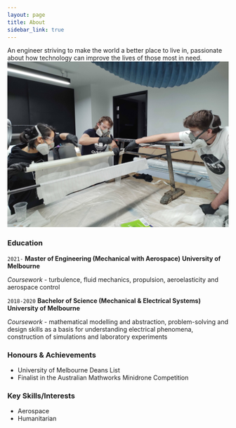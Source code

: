 ```yaml
---
layout: page
title: About
sidebar_link: true
---
```


An engineer striving to make the world a better place to live in, passionate about how technology can improve the lives of those most in need. 
![Action](/assets/Personal/Fibreglass.JPG)

### Education

`2021-`
__Master of Engineering (Mechanical with Aerospace)__
**University of Melbourne**

*Coursework* - turbulence, fluid mechanics, propulsion, aeroelasticity and aerospace control

`2018-2020`
__Bachelor of Science (Mechanical & Electrical Systems)__
**University of Melbourne**

*Coursework* - mathematical modelling and abstraction, problem-solving and design skills as a basis for understanding electrical phenomena, construction of simulations and laboratory experiments

### Honours & Achievements

- University of Melbourne Deans List 
- Finalist in the Australian Mathworks Minidrone Competition

### Key Skills/Interests 

* Aerospace
* Humanitarian

<!---


### Work Experience

`2018-`
__Drew Rudd Engineers__
**Graduate Structural Engineer**
- Planning, designing and drafting construction works referencing Australian Standards
- Shop drawing correction and markup, plan reproduction and report writing
- Perform mathematical calculations
- Job site inspection and quality control
- Use of CAD, Strand7, SpaceGASS, RAPT

`2017-2018`
__Mito Eiko Private School__
**Assistant English Teacher**
- Planned and taught classes
- Facilitated whole school assemblies
- Corrected, created and translated tests
- Voluntarily coached boys’ basketball team
- Managed classes of up to forty-two students

`2017`
__Holden Special Vehicles__
**Assembly Line Worker**
-	Fast paced assembly with expensive machinery and cars
-	100% completion rate
-	High attention to detail required
-	Kept a clean, safe work area



-->

